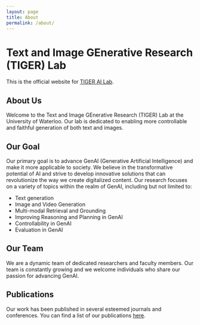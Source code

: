 ```yaml
---
layout: page
title: About
permalink: /about/
---
```


# Text and Image GEnerative Research (TIGER) Lab   
  
This is the official website for [TIGER AI Lab](https://wenhuchen.github.io/lab). 

## About Us  
Welcome to the Text and Image GEnerative Research (TIGER) Lab at the University of Waterloo. Our lab is dedicated to enabling more controllable and faithful generation of both text and images.   
  
## Our Goal  
Our primary goal is to advance GenAI (Generative Artificial Intelligence) and make it more applicable to society. We believe in the transformative potential of AI and strive to develop innovative solutions that can revolutionize the way we create digitalized content. Our research focuses on a variety of topics within the realm of GenAI, including but not limited to:    
* Text generation
* Image and Video Generation
* Multi-modal Retrieval and Grounding
* Improving Reasoning and Planning in GenAI
* Controllability in GenAI
* Evaluation in GenAI
  
## Our Team  
We are a dynamic team of dedicated researchers and faculty members. Our team is constantly growing and we welcome individuals who share our passion for advancing GenAI.
  
## Publications  
Our work has been published in several esteemed journals and conferences. You can find a list of our publications [here](https://wenhuchen.github.io/publication.html). 